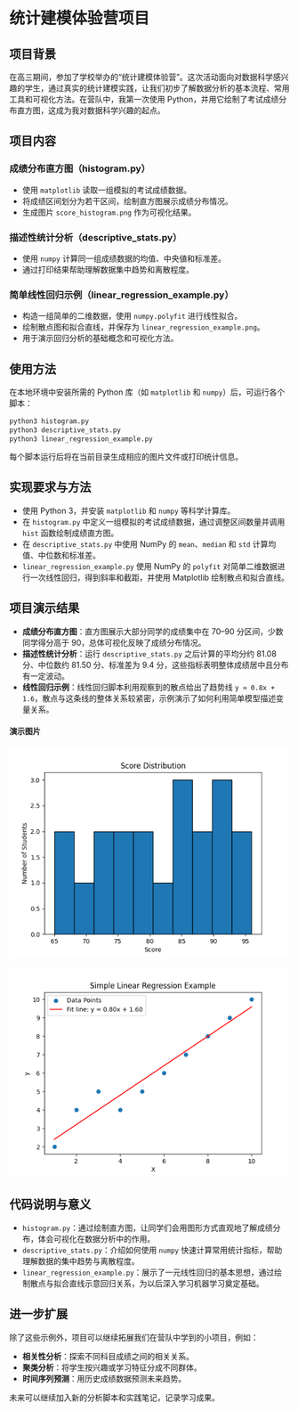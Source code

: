 # 统计建模体验营项目

## 项目背景

在高三期间，参加了学校举办的“统计建模体验营”。这次活动面向对数据科学感兴趣的学生，通过真实的统计建模实践，让我们初步了解数据分析的基本流程、常用工具和可视化方法。在营队中，我第一次使用 Python，并用它绘制了考试成绩分布直方图，这成为我对数据科学兴趣的起点。

## 项目内容

### 成绩分布直方图（histogram.py）

- 使用 `matplotlib` 读取一组模拟的考试成绩数据。
- 将成绩区间划分为若干区间，绘制直方图展示成绩分布情况。
- 生成图片 `score_histogram.png` 作为可视化结果。

### 描述性统计分析（descriptive_stats.py）

- 使用 `numpy` 计算同一组成绩数据的均值、中央値和标准差。
- 通过打印结果帮助理解数据集中趋势和离散程度。

### 简单线性回归示例（linear_regression_example.py）

- 构造一组简单的二维数据，使用 `numpy.polyfit` 进行线性拟合。
- 绘制散点图和拟合直线，并保存为 `linear_regression_example.png`。
- 用于演示回归分析的基础概念和可视化方法。

## 使用方法

在本地环境中安装所需的 Python 库（如 `matplotlib` 和 `numpy`）后，可运行各个脚本：

```
python3 histogram.py
python3 descriptive_stats.py
python3 linear_regression_example.py
```

每个脚本运行后将在当前目录生成相应的图片文件或打印统计信息。

## 实现要求与方法

- 使用 Python 3，并安装 `matplotlib` 和 `numpy` 等科学计算库。
- 在 `histogram.py` 中定义一组模拟的考试成绩数据，通过调整区间数量并调用 `hist` 函数绘制成绩直方图。
- 在 `descriptive_stats.py` 中使用 NumPy 的 `mean`、`median` 和 `std` 计算均值、中位数和标准差。
- `linear_regression_example.py` 使用 NumPy 的 `polyfit` 对简单二维数据进行一次线性回归，得到斜率和截距，并使用 Matplotlib 绘制散点和拟合直线。

## 项目演示结果

- **成绩分布直方图**：直方图展示大部分同学的成绩集中在 70–90 分区间，少数同学得分高于 90，总体可视化反映了成绩分布情况。
- **描述性统计分析**：运行 `descriptive_stats.py` 之后计算的平均分约 81.08 分、中位数约 81.50 分、标准差为 9.4 分，这些指标表明整体成绩居中且分布有一定波动。
- **线性回归示例**：线性回归脚本利用观察到的散点给出了趋势线 `y ≈ 0.8x + 1.6`，散点与这条线的整体关系较紧密，示例演示了如何利用简单模型描述变量关系。

#### 演示图片

![成绩分布直方图示例](score_histogram.png)

![线性回归示例图](linear_regression_example.png)

## 代码说明与意义

- `histogram.py`：通过绘制直方图，让同学们会用图形方式直观地了解成绩分布，体会可视化在数据分析中的作用。
- `descriptive_stats.py`：介绍如何使用 `numpy` 快速计算常用统计指标，帮助理解数据的集中趋势与离散程度。
- `linear_regression_example.py`：展示了一元线性回归的基本思想，通过绘制散点与拟合直线示意回归关系，为以后深入学习机器学习奠定基础。

## 进一步扩展

除了这些示例外，项目可以继续拓展我们在营队中学到的小项目，例如：

- **相关性分析**：探索不同科目成绩之间的相关关系。
- **聚类分析**：将学生按兴趣或学习特征分成不同群体。
- **时间序列预测**：用历史成绩数据预测未来趋势。

未来可以继续加入新的分析脚本和实践笔记，记录学习成果。